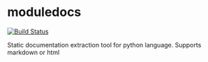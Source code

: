 # moduledocs

[![Build Status](https://travis-ci.org/machineandme/moduledocs.svg?branch=master)](https://travis-ci.org/machineandme/moduledocs)

Static documentation extraction tool for python language. Supports markdown or html
